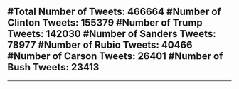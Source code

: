 #Total Number of Tweets: 466664 
#Number of Clinton Tweets: 155379
#Number of Trump Tweets: 142030
#Number of Sanders Tweets: 78977
#Number of Rubio Tweets: 40466
#Number of Carson Tweets: 26401
#Number of Bush Tweets: 23413
---
---

